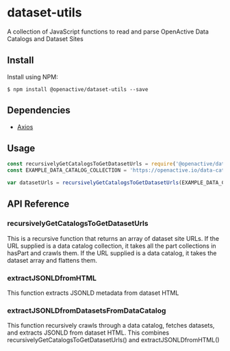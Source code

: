 # dataset-utils
A collection of JavaScript functions to read and parse OpenActive Data Catalogs and Dataset Sites

## Install

Install using NPM:
```
$ npm install @openactive/dataset-utils --save
```

## Dependencies
- [Axios](https://github.com/axios/axios)

## Usage

```js
const recursivelyGetCatalogsToGetDatasetUrls = require('@openactive/dataset-utils');
const EXAMPLE_DATA_CATALOG_COLLECTION = 'https://openactive.io/data-catalogs/data-catalog-collection.jsonld';

var datasetUrls = recursivelyGetCatalogsToGetDatasetUrls(EXAMPLE_DATA_CATALOG_COLLECTION);
```

## API Reference
### recursivelyGetCatalogsToGetDatasetUrls
 This is a recursive function that returns an array of dataset site URLs.
 If the URL supplied is a data catalog collection, it takes all the part collections in hasPart and crawls them.
 If the URL supplied is a data catalog, it takes the dataset array and flattens them. 

### extractJSONLDfromHTML
This function extracts JSONLD metadata from dataset HTML
### extractJSONLDfromDatasetsFromDataCatalog
This function recursively crawls through a data catalog, fetches datasets, and extracts JSONLD from dataset HTML.
This combines recursivelyGetCatalogsToGetDatasetUrls() and extractJSONLDfromHTML()
